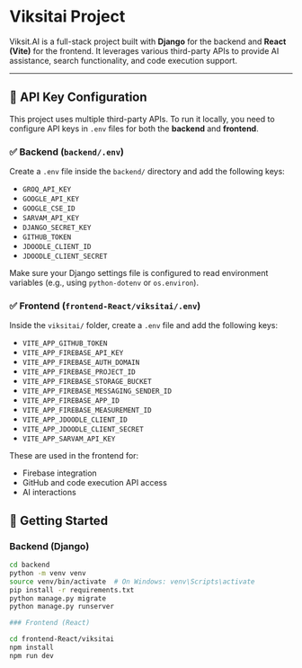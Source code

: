 # Viksitai Project

Viksit.AI is a full-stack project built with **Django** for the backend and **React (Vite)** for the frontend. It leverages various third-party APIs to provide AI assistance, search functionality, and code execution support.

---

## 🔐 API Key Configuration

This project uses multiple third-party APIs. To run it locally, you need to configure API keys in `.env` files for both the **backend** and **frontend**.

### ✅ Backend (`backend/.env`)

Create a `.env` file inside the `backend/` directory and add the following keys:

- `GROQ_API_KEY`
- `GOOGLE_API_KEY`
- `GOOGLE_CSE_ID`
- `SARVAM_API_KEY`
- `DJANGO_SECRET_KEY`
- `GITHUB_TOKEN`
- `JDOODLE_CLIENT_ID`
- `JDOODLE_CLIENT_SECRET`

Make sure your Django settings file is configured to read environment variables (e.g., using `python-dotenv` or `os.environ`).

### ✅ Frontend (`frontend-React/viksitai/.env`)

Inside the `viksitai/` folder, create a `.env` file and add the following keys:

- `VITE_APP_GITHUB_TOKEN`
- `VITE_APP_FIREBASE_API_KEY`
- `VITE_APP_FIREBASE_AUTH_DOMAIN`
- `VITE_APP_FIREBASE_PROJECT_ID`
- `VITE_APP_FIREBASE_STORAGE_BUCKET`
- `VITE_APP_FIREBASE_MESSAGING_SENDER_ID`
- `VITE_APP_FIREBASE_APP_ID`
- `VITE_APP_FIREBASE_MEASUREMENT_ID`
- `VITE_APP_JDOODLE_CLIENT_ID`
- `VITE_APP_JDOODLE_CLIENT_SECRET`
- `VITE_APP_SARVAM_API_KEY`

These are used in the frontend for:
- Firebase integration
- GitHub and code execution API access
- AI interactions



## 🚀 Getting Started

### Backend (Django)

```bash
cd backend
python -m venv venv
source venv/bin/activate  # On Windows: venv\Scripts\activate
pip install -r requirements.txt
python manage.py migrate
python manage.py runserver

### Frontend (React)

cd frontend-React/viksitai
npm install
npm run dev
